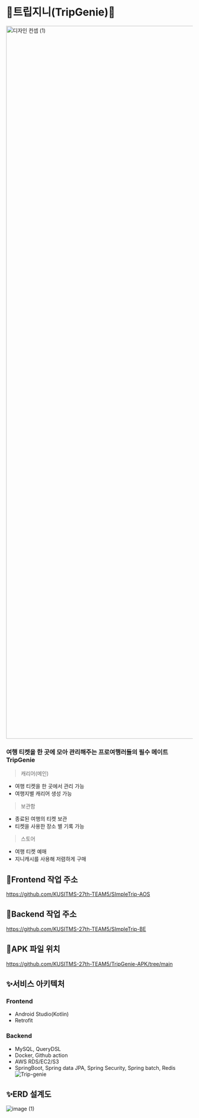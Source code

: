 # 🧞트립지니(TripGenie)🧞

<img width="1920" alt="디자인 컨셉 (1)" src="https://github.com/KUSITMS-27th-TEAM5/TripGenie-AOS/assets/108562467/4273f848-8262-4e20-8b9e-fd98fedca1e0">

### 여행 티켓을 한 곳에 모아 관리해주는 프로여행러들의 필수 메이트 TripGenie
> 캐리어(메인)  
- 여행 티켓을 한 곳에서 관리 가능  
- 여행지별 캐리어 생성 가능  
> 보관함    
- 종료된 여행의 티켓 보관  
- 티켓을 사용한 장소 별 기록 가능  
> 스토어  
- 여행 티켓 예매  
- 지니캐시를 사용해 저렴하게 구매  
  
## 📌Frontend 작업 주소
https://github.com/KUSITMS-27th-TEAM5/SImpleTrip-AOS
  
## 📌Backend 작업 주소
https://github.com/KUSITMS-27th-TEAM5/SImpleTrip-BE
  
## 🎁APK 파일 위치
https://github.com/KUSITMS-27th-TEAM5/TripGenie-APK/tree/main
  
## ✨서비스 아키텍처
### Frontend
- Android Studio(Kotlin)
- Retrofit
### Backend
- MySQL, QueryDSL
- Docker, Github action
- AWS RDS/EC2/S3
- SpringBoot, Spring data JPA, Spring Security, Spring batch, Redis
![Trip-genie](https://github.com/KUSITMS-27th-TEAM5/TripGenie-AOS/assets/108562467/5a1d7305-dde9-4fb2-868e-18d8f2ce85e7)
  
## ✨ERD 설계도
![image (1)](https://github.com/KUSITMS-27th-TEAM5/TripGenie-AOS/assets/108562467/86daf267-0263-4596-af0c-d78ceb2f2f2e) 
